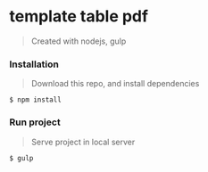 # template table pdf
> Created with nodejs, gulp

### Installation
> Download this repo, and install dependencies
```shell
$ npm install
```

### Run project
> Serve project in local server
```shell
$ gulp
```
